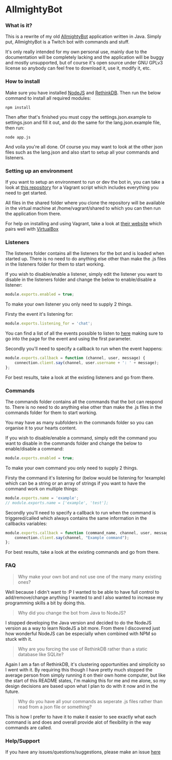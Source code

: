 AllmightyBot
====================================

### What is it?
This is a rewrite of my old [AllmightyBot](https://github.com/RyanTheAllmighty/AllmightyBot---Java) application written in Java. Simply put, AllmightyBot is a Twitch bot with commands and stuff.

It's only really intended for my own personal use, mainly due to the documentation will be completely lacking and the application will be buggy and mostly unsupported, but of course it's open source under GNU GPLv3 license so anybody can feel free to download it, use it, modify it, etc.

### How to install
Make sure you have installed [NodeJS](https://nodejs.org/) and [RethinkDB](http://rethinkdb.com/). Then run the below command to install all required modules:

```
npm install
```

Then after that's finished you must copy the settings.json.example to settings.json and fill it out, and do the same for the lang.json.example file, then run:

```
node app.js
```

And voila you're all done. Of course you may want to look at the other json files such as the lang.json and also start to setup all your commands and listeners.

### Setting up an environment
If you want to setup an environment to run or dev the bot in, you can take a look at [this repository](https://github.com/zoontek/vagrant-rethinkdb) for a Vagrant script which includes everything you need to get started.

All files in the shared folder where you clone the repository will be available in the virtual machine at /home/vagrant/shared to which you can then run the application from there.

For help on installing and using Vagrant, take a look at [their website](https://www.vagrantup.com/) which pairs well with [VirtualBox](https://www.virtualbox.org/)

### Listeners
The listeners folder contains all the listeners for the bot and is loaded when started up. There is no need to do anything else other than make the .js files in the listeners folder for them to start working.

If you wish to disable/enable a listener, simply edit the listener you want to disable in the listeners folder and change the below to enable/disable a listener:

```javascript
module.exports.enabled = true;
```

To make your own listener you only need to supply 2 things.

Firsty the event it's listening for:

```javascript
module.exports.listening_for = 'chat';
```

You can find a list of all the events possible to listen to [here](https://github.com/twitch-irc/documentation/tree/master/03_Events) making sure to go into the page for the event and using the first parameter.

Secondly you'll need to specify a callback to run when the event happens:

```javascript
module.exports.callback = function (channel, user, message) {
    connection.client.say(channel, user.username + ': ' + message);
};
```

For best results, take a look at the existing listeners and go from there.

### Commands
The commands folder contains all the commands that the bot can respond to. There is no need to do anything else other than make the .js files in the commands folder for them to start working.

You may have as many subfolders in the commands folder so you can organise it to your hearts content.

If you wish to disable/enable a command, simply edit the command you want to disable in the commands folder and change the below to enable/disable a command:

```javascript
module.exports.enabled = true;
```

To make your own command you only need to supply 2 things.

Firsty the command it's listening for (below would be listening for !example) which can be a string or an array of strings if you want to have the command work on multiple things:

```javascript
module.exports.name = 'example';
// module.exports.name = ['example', 'test'];
```

Secondly you'll need to specify a callback to run when the command is triggered/called which always contains the same information in the callbacks variables:

```javascript
module.exports.callback = function (command_name, channel, user, message) {
    connection.client.say(channel, "Example command");
};
```

For best results, take a look at the existing commands and go from there.

### FAQ
> Why make your own bot and not use one of the many many existing ones?

Well because I didn't want to :P I wanted to be able to have full control to add/remove/change anything I wanted to and I also wanted to increase my programming skills a bit by doing this.

> Why did you change the bot from Java to NodeJS?

I stopped developing the Java version and decided to do the NodeJS version as a way to learn NodeJS a bit more. From there I discovered just how wonderful NodeJS can be especially when combined with NPM so stuck with it.

> Why are you forcing the use of RethinkDB rather than a static database like SQLite?

Again I am a fan of RethinkDB, it's clustering opportunities and simplicity so I went with it. By requiring this though I have pretty much stopped the average person from simply running it on their own home computer, but like the start of this README states, I'm making this for me and me alone, so my design decisions are based upon what I plan to do with it now and in the future.

> Why do you have all your commands as seperate .js files rather than read from a json file or something?

This is how I prefer to have it to make it easier to see exactly what each command is and does and overall provide alot of flexibility in the way commands are called.

### Help/Support
If you have any issues/questions/suggestions, please make an issue [here](https://github.com/RyanTheAllmighty/AllmightyBot-Node/issues)
